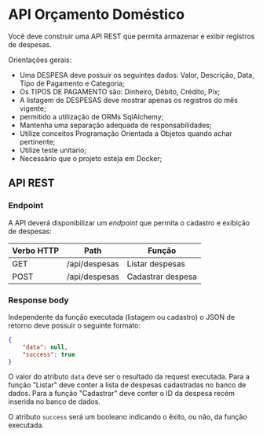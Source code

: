 # API Orçamento Doméstico

Você deve construir uma API REST que permita armazenar e exibir registros de despesas.

Orientações gerais:

- Uma DESPESA deve possuir os seguintes dados: Valor, Descrição, Data, Tipo de Pagamento e Categoria;
- Os TIPOS DE PAGAMENTO são: Dinheiro, Débito, Crédito, Pix;
- A listagem de DESPESAS deve mostrar apenas os registros do mês vigente;
- permitido a utilização de ORMs SqlAlchemy;
- Mantenha uma separação adequada de responsabilidades;
- Utilize conceitos Programação Orientada a Objetos quando achar pertinente;
- Utilize teste unitario;
- Necessário que o projeto esteja em Docker;

## API REST

### Endpoint

A API deverá disponibilizar um _endpoint_ que permita o cadastro e exibição de despesas:

| Verbo HTTP | Path           | Função            |
| ---------- | -------------- | ----------------- |
| GET        | /api/despesas  | Listar despesas   |
| POST       | /api/despesas  | Cadastrar despesa |

### Response body

Independente da função executada (listagem ou cadastro) o JSON de retorno deve possuir o seguinte formato:

```json
{
    "data": null,
    "success": true
}
```

O valor do atributo `data` deve ser o resultado da request executada. Para a função "Listar" deve conter a lista de despesas cadastradas no banco de dados. Para a função "Cadastrar" deve conter o ID da despesa recém inserida no banco de dados.

O atributo `success` será um booleano indicando o êxito, ou não, da função executada.